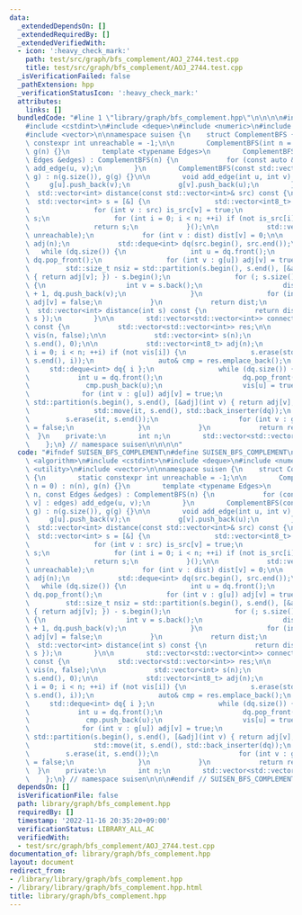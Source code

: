 ```yaml
---
data:
  _extendedDependsOn: []
  _extendedRequiredBy: []
  _extendedVerifiedWith:
  - icon: ':heavy_check_mark:'
    path: test/src/graph/bfs_complement/AOJ_2744.test.cpp
    title: test/src/graph/bfs_complement/AOJ_2744.test.cpp
  _isVerificationFailed: false
  _pathExtension: hpp
  _verificationStatusIcon: ':heavy_check_mark:'
  attributes:
    links: []
  bundledCode: "#line 1 \"library/graph/bfs_complement.hpp\"\n\n\n\n#include <algorithm>\n\
    #include <cstdint>\n#include <deque>\n#include <numeric>\n#include <utility>\n\
    #include <vector>\n\nnamespace suisen {\n    struct ComplementBFS {\n        static\
    \ constexpr int unreachable = -1;\n\n        ComplementBFS(int n = 0) : n(n),\
    \ g(n) {}\n        template <typename Edges>\n        ComplementBFS(int n, const\
    \ Edges &edges) : ComplementBFS(n) {\n            for (const auto &[u, v] : edges)\
    \ add_edge(u, v);\n        }\n        ComplementBFS(const std::vector<std::vector<int>>&\
    \ g) : n(g.size()), g(g) {}\n\n        void add_edge(int u, int v) {\n       \
    \     g[u].push_back(v);\n            g[v].push_back(u);\n        }\n\n      \
    \  std::vector<int> distance(const std::vector<int>& src) const {\n          \
    \  std::vector<int> s = [&] {\n                std::vector<int8_t> is_src(n);\n\
    \                for (int v : src) is_src[v] = true;\n                std::vector<int>\
    \ s;\n                for (int i = 0; i < n; ++i) if (not is_src[i]) s.push_back(i);\n\
    \                return s;\n            }();\n\n            std::vector<int> dist(n,\
    \ unreachable);\n            for (int v : dist) dist[v] = 0;\n\n            std::vector<int8_t>\
    \ adj(n);\n            std::deque<int> dq(src.begin(), src.end());\n         \
    \   while (dq.size()) {\n                int u = dq.front();\n               \
    \ dq.pop_front();\n                for (int v : g[u]) adj[v] = true;\n       \
    \         std::size_t nsiz = std::partition(s.begin(), s.end(), [&adj](int v)\
    \ { return adj[v]; }) - s.begin();\n                for (; s.size() > nsiz; s.pop_back())\
    \ {\n                    int v = s.back();\n                    dist[v] = dist[u]\
    \ + 1, dq.push_back(v);\n                }\n                for (int v : g[u])\
    \ adj[v] = false;\n            }\n            return dist;\n        }\n      \
    \  std::vector<int> distance(int s) const {\n            return distance(std::vector<int>{\
    \ s });\n        }\n\n        std::vector<std::vector<int>> connected_components()\
    \ const {\n            std::vector<std::vector<int>> res;\n\n            std::vector<int8_t>\
    \ vis(n, false);\n\n            std::vector<int> s(n);\n            std::iota(s.begin(),\
    \ s.end(), 0);\n\n            std::vector<int8_t> adj(n);\n            for (int\
    \ i = 0; i < n; ++i) if (not vis[i]) {\n                s.erase(std::find(s.begin(),\
    \ s.end(), i));\n                auto& cmp = res.emplace_back();\n           \
    \     std::deque<int> dq{ i };\n                while (dq.size()) {\n        \
    \            int u = dq.front();\n                    dq.pop_front();\n      \
    \              cmp.push_back(u);\n                    vis[u] = true;\n       \
    \             for (int v : g[u]) adj[v] = true;\n                    auto it =\
    \ std::partition(s.begin(), s.end(), [&adj](int v) { return adj[v]; });\n    \
    \                std::move(it, s.end(), std::back_inserter(dq));\n           \
    \         s.erase(it, s.end());\n                    for (int v : g[u]) adj[v]\
    \ = false;\n                }\n            }\n            return res;\n      \
    \  }\n    private:\n        int n;\n        std::vector<std::vector<int>> g;\n\
    \    };\n} // namespace suisen\n\n\n\n"
  code: "#ifndef SUISEN_BFS_COMPLEMENT\n#define SUISEN_BFS_COMPLEMENT\n\n#include\
    \ <algorithm>\n#include <cstdint>\n#include <deque>\n#include <numeric>\n#include\
    \ <utility>\n#include <vector>\n\nnamespace suisen {\n    struct ComplementBFS\
    \ {\n        static constexpr int unreachable = -1;\n\n        ComplementBFS(int\
    \ n = 0) : n(n), g(n) {}\n        template <typename Edges>\n        ComplementBFS(int\
    \ n, const Edges &edges) : ComplementBFS(n) {\n            for (const auto &[u,\
    \ v] : edges) add_edge(u, v);\n        }\n        ComplementBFS(const std::vector<std::vector<int>>&\
    \ g) : n(g.size()), g(g) {}\n\n        void add_edge(int u, int v) {\n       \
    \     g[u].push_back(v);\n            g[v].push_back(u);\n        }\n\n      \
    \  std::vector<int> distance(const std::vector<int>& src) const {\n          \
    \  std::vector<int> s = [&] {\n                std::vector<int8_t> is_src(n);\n\
    \                for (int v : src) is_src[v] = true;\n                std::vector<int>\
    \ s;\n                for (int i = 0; i < n; ++i) if (not is_src[i]) s.push_back(i);\n\
    \                return s;\n            }();\n\n            std::vector<int> dist(n,\
    \ unreachable);\n            for (int v : dist) dist[v] = 0;\n\n            std::vector<int8_t>\
    \ adj(n);\n            std::deque<int> dq(src.begin(), src.end());\n         \
    \   while (dq.size()) {\n                int u = dq.front();\n               \
    \ dq.pop_front();\n                for (int v : g[u]) adj[v] = true;\n       \
    \         std::size_t nsiz = std::partition(s.begin(), s.end(), [&adj](int v)\
    \ { return adj[v]; }) - s.begin();\n                for (; s.size() > nsiz; s.pop_back())\
    \ {\n                    int v = s.back();\n                    dist[v] = dist[u]\
    \ + 1, dq.push_back(v);\n                }\n                for (int v : g[u])\
    \ adj[v] = false;\n            }\n            return dist;\n        }\n      \
    \  std::vector<int> distance(int s) const {\n            return distance(std::vector<int>{\
    \ s });\n        }\n\n        std::vector<std::vector<int>> connected_components()\
    \ const {\n            std::vector<std::vector<int>> res;\n\n            std::vector<int8_t>\
    \ vis(n, false);\n\n            std::vector<int> s(n);\n            std::iota(s.begin(),\
    \ s.end(), 0);\n\n            std::vector<int8_t> adj(n);\n            for (int\
    \ i = 0; i < n; ++i) if (not vis[i]) {\n                s.erase(std::find(s.begin(),\
    \ s.end(), i));\n                auto& cmp = res.emplace_back();\n           \
    \     std::deque<int> dq{ i };\n                while (dq.size()) {\n        \
    \            int u = dq.front();\n                    dq.pop_front();\n      \
    \              cmp.push_back(u);\n                    vis[u] = true;\n       \
    \             for (int v : g[u]) adj[v] = true;\n                    auto it =\
    \ std::partition(s.begin(), s.end(), [&adj](int v) { return adj[v]; });\n    \
    \                std::move(it, s.end(), std::back_inserter(dq));\n           \
    \         s.erase(it, s.end());\n                    for (int v : g[u]) adj[v]\
    \ = false;\n                }\n            }\n            return res;\n      \
    \  }\n    private:\n        int n;\n        std::vector<std::vector<int>> g;\n\
    \    };\n} // namespace suisen\n\n\n#endif // SUISEN_BFS_COMPLEMENT\n"
  dependsOn: []
  isVerificationFile: false
  path: library/graph/bfs_complement.hpp
  requiredBy: []
  timestamp: '2022-11-16 20:35:20+09:00'
  verificationStatus: LIBRARY_ALL_AC
  verifiedWith:
  - test/src/graph/bfs_complement/AOJ_2744.test.cpp
documentation_of: library/graph/bfs_complement.hpp
layout: document
redirect_from:
- /library/library/graph/bfs_complement.hpp
- /library/library/graph/bfs_complement.hpp.html
title: library/graph/bfs_complement.hpp
---
```

